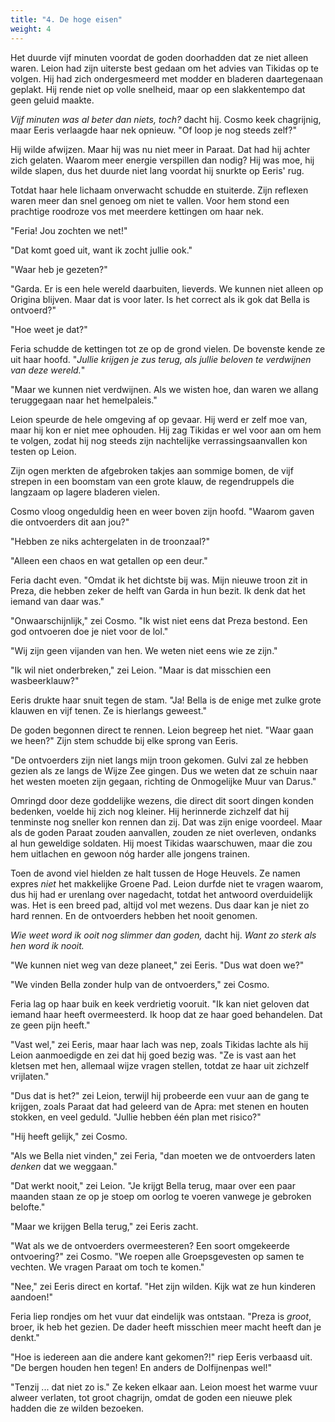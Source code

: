 ```yaml
---
title: "4. De hoge eisen"
weight: 4
---
```


Het duurde vijf minuten voordat de goden doorhadden dat ze niet alleen waren. Leion had zijn uiterste best gedaan om het advies van Tikidas op te volgen. Hij had zich ondergesmeerd met modder en bladeren daartegenaan geplakt. Hij rende niet op volle snelheid, maar op een slakkentempo dat geen geluid maakte.

_Vijf minuten was al beter dan niets, toch?_ dacht hij. Cosmo keek chagrijnig, maar Eeris verlaagde haar nek opnieuw. "Of loop je nog steeds zelf?"

Hij wilde afwijzen. Maar hij was nu niet meer in Paraat. Dat had hij achter zich gelaten. Waarom meer energie verspillen dan nodig? Hij was moe, hij wilde slapen, dus het duurde niet lang voordat hij snurkte op Eeris' rug.

Totdat haar hele lichaam onverwacht schudde en stuiterde. Zijn reflexen waren meer dan snel genoeg om niet te vallen. Voor hem stond een prachtige roodroze vos met meerdere kettingen om haar nek.

"Feria! Jou zochten we net!"

"Dat komt goed uit, want ik zocht jullie ook."

"Waar heb je gezeten?"

"Garda. Er is een hele wereld daarbuiten, lieverds. We kunnen niet alleen op Origina blijven. Maar dat is voor later. Is het correct als ik gok dat Bella is ontvoerd?" 

"Hoe weet je dat?" 

Feria schudde de kettingen tot ze op de grond vielen. De bovenste kende ze uit haar hoofd. "_Jullie krijgen je zus terug, als jullie beloven te verdwijnen van deze wereld._"

"Maar we kunnen niet verdwijnen. Als we wisten hoe, dan waren we allang teruggegaan naar het hemelpaleis."

Leion speurde de hele omgeving af op gevaar. Hij werd er zelf moe van, maar hij kon er niet mee ophouden. Hij zag Tikidas er wel voor aan om hem te volgen, zodat hij nog steeds zijn nachtelijke verrassingsaanvallen kon testen op Leion. 

Zijn ogen merkten de afgebroken takjes aan sommige bomen, de vijf strepen in een boomstam van een grote klauw, de regendruppels die langzaam op lagere bladeren vielen.

Cosmo vloog ongeduldig heen en weer boven zijn hoofd. "Waarom gaven die ontvoerders dit aan jou?"

"Hebben ze niks achtergelaten in de troonzaal?"

"Alleen een chaos en wat getallen op een deur."

Feria dacht even. "Omdat ik het dichtste bij was. Mijn nieuwe troon zit in Preza, die hebben zeker de helft van Garda in hun bezit. Ik denk dat het iemand van daar was."

"Onwaarschijnlijk," zei Cosmo. "Ik wist niet eens dat Preza bestond. Een god ontvoeren doe je niet voor de lol."

"Wij zijn geen vijanden van hen. We weten niet eens wie ze zijn."

"Ik wil niet onderbreken," zei Leion. "Maar is dat misschien een wasbeerklauw?"

Eeris drukte haar snuit tegen de stam. "Ja! Bella is de enige met zulke grote klauwen en vijf tenen. Ze is hierlangs geweest."

De goden begonnen direct te rennen. Leion begreep het niet. "Waar gaan we heen?" Zijn stem schudde bij elke sprong van Eeris.

"De ontvoerders zijn niet langs mijn troon gekomen. Gulvi zal ze hebben gezien als ze langs de Wijze Zee gingen. Dus we weten dat ze schuin naar het westen moeten zijn gegaan, richting de Onmogelijke Muur van Darus."

Omringd door deze goddelijke wezens, die direct dit soort dingen konden bedenken, voelde hij zich nog kleiner. Hij herinnerde zichzelf dat hij tenminste nog sneller kon rennen dan zij. Dat was zijn enige voordeel. Maar als de goden Paraat zouden aanvallen, zouden ze niet overleven, ondanks al hun geweldige soldaten. Hij moest Tikidas waarschuwen, maar die zou hem uitlachen en gewoon nóg harder alle jongens trainen.

Toen de avond viel hielden ze halt tussen de Hoge Heuvels. Ze namen expres _niet_ het makkelijke Groene Pad. Leion durfde niet te vragen waarom, dus hij had er urenlang over nagedacht, totdat het antwoord overduidelijk was. Het is een breed pad, altijd vol met wezens. Dus daar kan je niet zo hard rennen. En de ontvoerders hebben het nooit genomen.

_Wie weet word ik ooit nog slimmer dan goden,_ dacht hij. _Want zo sterk als hen word ik nooit._

"We kunnen niet weg van deze planeet," zei Eeris. "Dus wat doen we?"

"We vinden Bella zonder hulp van de ontvoerders," zei Cosmo.

Feria lag op haar buik en keek verdrietig vooruit. "Ik kan niet geloven dat iemand haar heeft overmeesterd. Ik hoop dat ze haar goed behandelen. Dat ze geen pijn heeft."

"Vast wel," zei Eeris, maar haar lach was nep, zoals Tikidas lachte als hij Leion aanmoedigde en zei dat hij goed bezig was. "Ze is vast aan het kletsen met hen, allemaal wijze vragen stellen, totdat ze haar uit zichzelf vrijlaten."

"Dus dat is het?" zei Leion, terwijl hij probeerde een vuur aan de gang te krijgen, zoals Paraat dat had geleerd van de Apra: met stenen en houten stokken, en veel geduld. "Jullie hebben één plan met risico?"

"Hij heeft gelijk," zei Cosmo.

"Als we Bella niet vinden," zei Feria, "dan moeten we de ontvoerders laten _denken_ dat we weggaan."

"Dat werkt nooit," zei Leion. "Je krijgt Bella terug, maar over een paar maanden staan ze op je stoep om oorlog te voeren vanwege je gebroken belofte."

"Maar we krijgen Bella terug," zei Eeris zacht.

"Wat als we de ontvoerders overmeesteren? Een soort omgekeerde ontvoering?" zei Cosmo. "We roepen alle Groepsgevesten op samen te vechten. We vragen Paraat om toch te komen."

"Nee," zei Eeris direct en kortaf. "Het zijn wilden. Kijk wat ze hun kinderen aandoen!"

Feria liep rondjes om het vuur dat eindelijk was ontstaan. "Preza is _groot_, broer, ik heb het gezien. De dader heeft misschien meer macht heeft dan je denkt."

"Hoe is iedereen aan die andere kant gekomen?!" riep Eeris verbaasd uit. "De bergen houden hen tegen! En anders de Dolfijnenpas wel!"

"Tenzij ... dat niet zo is." Ze keken elkaar aan. Leion moest het warme vuur alweer verlaten, tot groot chagrijn, omdat de goden een nieuwe plek hadden die ze wilden bezoeken.